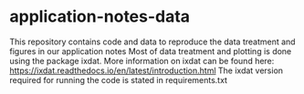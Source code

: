 # application-notes-data
This repository contains code and data to reproduce the data treatment and figures in our application notes
Most of data treatment and plotting is done using the package ixdat. 
More information on ixdat can be found here: https://ixdat.readthedocs.io/en/latest/introduction.html
The ixdat version required for running the code is stated in requirements.txt

